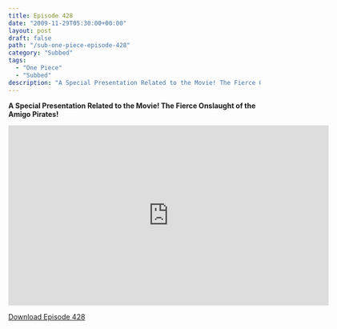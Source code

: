 ```yaml
---
title: Episode 428
date: "2009-11-29T05:30:00+00:00"
layout: post
draft: false
path: "/sub-one-piece-episode-428"
category: "Subbed"
tags:
  - "One Piece"
  - "Subbed"
description: "A Special Presentation Related to the Movie! The Fierce Onslaught of the Amigo Pirates!"
---
```


**A Special Presentation Related to the Movie! The Fierce Onslaught of the Amigo Pirates!**

<iframe width="640" height="360" src="https://www.rapidvideo.com/e/G0NO85WK6Y" frameborder="0" marginwidth=0 marginheight=0 scrolling=no allowfullscreen></iframe>

<a href="http://ouo.io/qs/eCodkFEQ?s=https://rapidvid.to/d/https://www.rapidvideo.com/e/G0NO85WK6Y">Download Episode 428</a>
